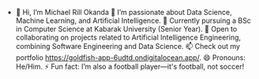 

- 👋 Hi, I’m Michael Rill Okanda
👀 I’m passionate about Data Science, Machine Learning, and Artificial Intelligence.
🌱 Currently pursuing a BSc in Computer Science at Kabarak University (Senior Year).
💞️ Open to collaborating on projects related to Artificial Intelligence Engineering, combining Software Engineering and Data Science.
📫 Check out my portfolio https://goldfish-app-6udtd.ondigitalocean.app/.
😄 Pronouns: He/Him.
⚡ Fun fact: I’m also a football player—it's football, not soccer!


